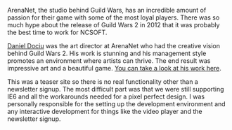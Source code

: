 ArenaNet, the studio behind Guild Wars, has an incredible amount of passion for their game with some of the most loyal players. There was so much hype about the release of Guild Wars 2 in 2012 that it was probably the best time to work for NCSOFT. 

[Daniel Dociu](https://www.linkedin.com/in/daniel-dociu-456a223/) was the art director at ArenaNet who had the creative vision behind Guild Wars 2. His work is stunning and his management style promotes an environment where artists can thrive. The end result was impressive art and a beautiful game. [You can take a look at his work here](https://daniel_dociu.artstation.com/projects).

This was a teaser site so there is no real functionality other than a newsletter signup. The most difficult part was that we were still supporting IE6 and all the workarounds needed for a pixel perfect design. I was personally responsible for the setting up the development environment and any interactive development for things like the video player and the newsletter signup. 
